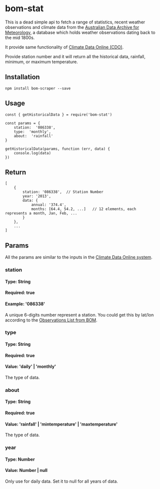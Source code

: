 ﻿# bom-stat

This is a dead simple api to fetch a range of statistics, recent weather observations and climate data from the [Australian Data Archive for Meteorology](http://www.bom.gov.au/climate/cdo/images/about/ADAM.pdf), a database which holds weather observations dating back to the mid 1800s. 

It provide same functionality of [Climate Data Online (CDO)](http://www.bom.gov.au/climate/data/index.shtml).

Provide station number and it will return all the historical data, rainfall, minimum, or maximum temperature.


## Installation
```
npm install bom-scraper --save
```


## Usage
```
const { getHistoricalData } = require('bom-stat')

const params = {
	station:  '086338',
	type:  'monthly',
	about:  'rainfall'
}

getHistoricalData(params, function (err, data) {
	console.log(data)
})
```
## Return 
```
[
	{
	    station: '086338',	// Station Number
	    year: '2013',
	    data: { 
		    annual: '374.4', 
		    months: [64.4, 54.2, ...]	// 12 elements, each represents a month, Jan, Feb, ...
		}
	},
	...
]
```
## Params
All the params are similar to the inputs in the [Climate Data Online system]([http://www.bom.gov.au/climate/data/index.shtml](http://www.bom.gov.au/catalogue/data-feeds.shtml)).

### station
#### Type: String
#### Required: true
#### Example: '086338'
A unique 6-digits number represent a station. You could get this by lat/lon according to the [Observations List from BOM]([http://www.bom.gov.au/catalogue/data-feeds.shtml](http://www.bom.gov.au/catalogue/data-feeds.shtml)).

### type
#### Type: String
#### Required: true
#### Value: 'daily' | 'monthly'
The type of data.

### about
#### Type: String
#### Required: true
#### Value: 'rainfall' | 'mintemperature' | 'maxtemperature'
The type of data.

### year
#### Type: Number
#### Value: Number | null
Only use for daily data. Set it to null for all years of data.

